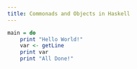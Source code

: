 ```yaml
---
title: Commonads and Objects in Haskell
---
```


```haskell
main = do
	print "Hello World!"
	var <- getLine
	print var
	print "All Done!"
```
